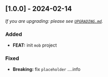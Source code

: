 ## [1.0.0] - 2024-02-14

_If you are upgrading: please see [`UPGRADING.md`](UPGRADING.md)._

### Added

- **FEAT:** init `mob` project

### Fixed

- **Breaking:** fix `placeholder` ....info
